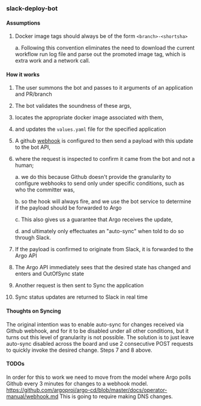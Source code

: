 ### slack-deploy-bot

#### Assumptions

1. Docker image tags should always be of the form `<branch>-<shortsha>`

	a.  Following this convention eliminates the need to download the current workflow run log file and parse out the promoted image tag, which is extra work and a network call.


#### How it works

1. The user summons the bot and passes to it arguments of an application and PR/branch
2. The bot validates the soundness of these args, 
3. locates the appropriate docker image associated with them, 
4. and updates the `values.yaml` file for the specified application
5. A github [webhook](https://github.com/capco-ea/gitops-testing/settings/hooks/333359890) is configured to then send a payload with this update to the bot API, 
6. where the request is inspected to confirm it came from the bot and not a human;

	a. we do this because Github doesn't provide the granularity to configure webhooks to send only under specific conditions, such as who the committer was, 

	b. so the hook will always fire, and we use the bot service to determine if the payload should be forwarded to Argo

	c. This also gives us a guarantee that Argo receives the update,

	d. and ultimately only effectuates an "auto-sync" when told to do so through Slack.

7.  If the payload is confirmed to originate from Slack, it is forwarded to the Argo API
8.  The Argo API immediately sees that the desired state has changed and enters and OutOfSync state
9.  Another request is then sent to Sync the application
10. Sync status updates are returned to Slack in real time


#### Thoughts on Syncing

The original intention was to enable auto-sync for changes received via Github webhook, and for it to be disabled
under all other conditions, but it turns out this level of granularity is not possible.  The solution is to just leave auto-sync disabled across the board and use 2 consecutive POST
requests to quickly invoke the desired change.  Steps 7 and 8 above.


#### TODOs

In order for this to work we need to move from the model where Argo polls Github every 3 minutes for changes to a webhook model.
https://github.com/argoproj/argo-cd/blob/master/docs/operator-manual/webhook.md
This is going to require making DNS changes.

